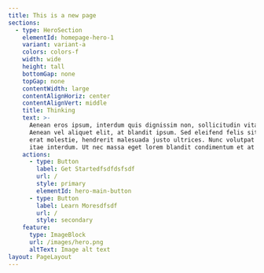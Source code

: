 ```yaml
---
title: This is a new page
sections:
  - type: HeroSection
    elementId: homepage-hero-1
    variant: variant-a
    colors: colors-f
    width: wide
    height: tall
    bottomGap: none
    topGap: none
    contentWidth: large
    contentAlignHoriz: center
    contentAlignVert: middle
    title: Thinking
    text: >-
      Aenean eros ipsum, interdum quis dignissim non, sollicitudin vitae nisl.
      Aenean vel aliquet elit, at blandit ipsum. Sed eleifend felis sit amet
      erat molestie, hendrerit malesuada justo ultrices. Nunc volutpat at erat
      itae interdum. Ut nec massa eget lorem blandit condimentum et at risus.
    actions:
      - type: Button
        label: Get Startedfsdfdsfsdf
        url: /
        style: primary
        elementId: hero-main-button
      - type: Button
        label: Learn Moresdfsdf
        url: /
        style: secondary
    feature:
      type: ImageBlock
      url: /images/hero.png
      altText: Image alt text
layout: PageLayout
---
```

